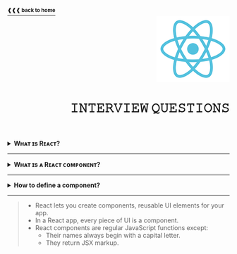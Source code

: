 <a href="https://github.com/LisKorzun/react---technical-assignments/tree/main#readme-top">
    <sup><b>❰❰❰ back to home</b></sup>
</a>
<a name="top"></a>

<div align="right">
    <a href="https://react.dev/">
        <img alt="react logo" src="/extra-materials/images/react-logo.png" height="150"/>
    </a>
    <h1>𝙸𝙽𝚃𝙴𝚁𝚅𝙸𝙴𝚆 𝚀𝚄𝙴𝚂𝚃𝙸𝙾𝙽𝚂</h1>
</div>
<br />
<br />

<details><summary><b>Wʜᴀᴛ ɪs Rᴇᴀᴄᴛ?</b></summary>
    <br/><p>React (aka React.js or ReactJS) is an open-source front-end JavaScript library 
    that is used for building composable user interfaces (UI), especially for single-page applications. 
    It is used for handling view layer for web and mobile apps based on components in a declarative approach. <br/>
    <sub>React was created by Jordan Walke, a software engineer working for Facebook. 
    React was first deployed on Facebook's News Feed in 2011 and on Instagram in 2012.</sub></p>
</details><hr/>

<details><summary><b>Wʜᴀᴛ ɪs ᴀ Rᴇᴀᴄᴛ ᴄᴏᴍᴘᴏɴᴇɴᴛ?</b></summary>
    <br/>
    <p>React applications are built from isolated pieces of UI called components. 
    A component is a piece of the UI (user interface) that has its own logic and appearance.  
    <b>A React component is a JavaScript function that returns markup.</b> 
    Components can be as small as a button, or as large as an entire page. 
    React component names must always start with a capital letter, while HTML tags must be lowercase.</p>
    
```js
function MyButton() {
  return (
    <button>I'm a button</button>
  );
}
```
<div align='center'>
<div><sub>✧ React lets you combine your markup, CSS, and JavaScript into custom “components”, reusable UI elements for your app. ✧</sub></div>
<div><sub>✧ Just like with HTML tags, you can compose, order and nest components to design whole pages. ✧<br/> ✧ As your project grows, 
you will notice that many of your designs can be composed by reusing components you already wrote, speeding up your development.</sub></div>
</div>
</details><hr/>

<details><summary><b>How to define a component?</b> </summary>
    <p></p>
</details><hr/>

> - React lets you create components, reusable UI elements for your app. 
> - In a React app, every piece of UI is a component. 
> - React components are regular JavaScript functions except:
>   - Their names always begin with a capital letter. 
>   - They return JSX markup.

